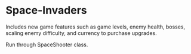 # Space-Invaders
Includes new game features such as game levels, enemy health, bosses, scaling enemy difficulty, and currency to purchase upgrades.

Run through SpaceShooter class.
